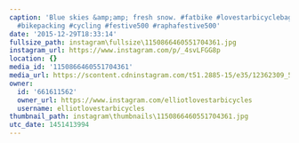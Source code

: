 ```yaml
---
caption: 'Blue skies &amp;amp; fresh snow. #fatbike #lovestarbicyclebags #bikepackingbags
  #bikepacking #cycling #festive500 #raphafestive500'
date: '2015-12-29T18:33:14'
fullsize_path: instagram\fullsize\1150866460551704361.jpg
instagram_url: https://www.instagram.com/p/_4svLFGG8p
location: {}
media_id: '1150866460551704361'
media_url: https://scontent.cdninstagram.com/t51.2885-15/e35/12362309_514934548688205_1816154810_n.jpg?ig_cache_key=MTE1MDg2NjQ2MDU1MTcwNDM2MQ%3D%3D.2
owner:
  id: '661611562'
  owner_url: https://www.instagram.com/elliotlovestarbicycles
  username: elliotlovestarbicycles
thumbnail_path: instagram\thumbnails\1150866460551704361.jpg
utc_date: 1451413994
---
```

